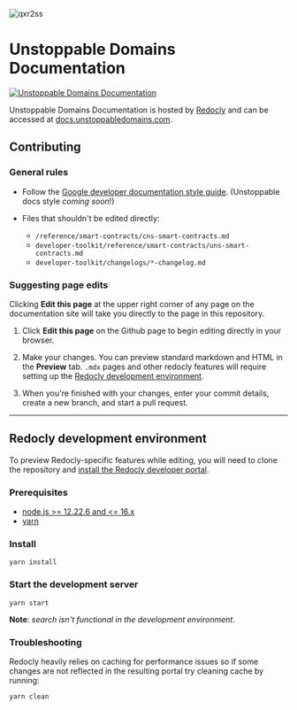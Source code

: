 ![qxr2ss](https://github.com/user-attachments/assets/e4ce1e20-54fd-4564-9950-61011ba18fb5)
# Unstoppable Domains Documentation

[![Unstoppable Domains Documentation](https://img.shields.io/badge/docs-unstoppabledomains.com-blue)](https://docs.unstoppabledomains.com/)

Unstoppable Domains Documentation is hosted by [Redocly](https://www.redocly.com/) and can be accessed at
[docs.unstoppabledomains.com](https://docs.unstoppabledomains.com/).

## Contributing

### General rules

- Follow the [Google developer documentation style guide](https://developers.google.com/style). (Unstoppable docs style *coming soon*!)

- Files that shouldn't be edited directly:
    - `/reference/smart-contracts/cns-smart-contracts.md`
    - `developer-toolkit/reference/smart-contracts/uns-smart-contracts.md`
    - `developer-toolkit/changelogs/*-changelog.md`

### Suggesting page edits

Clicking **Edit this page** at the upper right corner of any page on the documentation site will take you directly to the page in this repository.

1. Click **Edit this page** on the Github page to begin editing directly in your browser.

2. Make your changes. You can preview standard markdown and HTML in the **Preview** tab. `.mdx` pages and other redocly features will require setting up the [Redocly development environment](#redocly-development-environment).

3. When you're finished with your changes, enter your commit details, create a new branch, and start a pull request.

---

## Redocly development environment

To preview Redocly-specific features while editing, you will need to clone the repository and [install the Redocly developer portal](https://redocly.com/docs/developer-portal/installation/).

### Prerequisites

- [node.js >= 12.22.6 and <= 16.x](https://nodejs.org/en/)
- [yarn](https://yarnpkg.com/en/)

### Install

    yarn install

### Start the development server

    yarn start

**Note**: *search isn't functional in the development environment.*

### Troubleshooting

Redocly heavily relies on caching for performance issues so if some changes are not reflected in the resulting portal try cleaning cache by running:

    yarn clean
